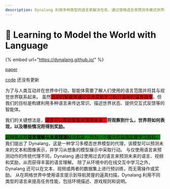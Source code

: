 ```yaml
---
description: Dynalang 利用多种类型的语言来解决任务，通过使用语言来预测多模式世界模型中的未来。
---
```


# 🍞 Learning to Model the World with Language

{% embed url="https://dynalang.github.io/" %}

[paper](https://arxiv.org/abs/2308.01399)

[code](https://github.com/jlin816/dynalang) 还没有更新

为了与人类互动并在世界中行动，智能体需要了解人们使用的语言范围并将其与视觉世界联系起来。 虽然<mark style="background-color:red;">当前的智能体通过任务奖励学习执行简单的语言指令</mark>，但我们的目标是构建利用多种语言来传达常识、描述世界状态、提供交互式反馈等的智能体。&#x20;

我们的关键想法是，<mark style="background-color:red;">语言可以帮助智能体预测未来：</mark>**将观察到什么，世界将如何表现，以及哪些情况将得到奖励。**&#x20;

<mark style="background-color:green;">这种观点将</mark><mark style="background-color:green;">**语言理解与未来预测**</mark><mark style="background-color:green;">结合起来，作为一个强大的自我监督学习目标。</mark> 我们提出了 Dynalang，这是一种学习多模态世界模型的代理，该模型可以预测未来的文本和图像表示，并学习从想象的模型展示中采取行动。 与仅使用语言来预测动作的传统代理不同，Dynalang 通过使用过去的语言来预测未来的语言、视频和奖励，从而获得丰富的语言理解。 除了从环境中的在线交互中学习之外，Dynalang 还可以在文本、视频或两者的数据集上进行预训练，而无需操作或奖励。 从在网格世界中使用语言提示到导航房屋的逼真扫描，Dynalang 利用不同类型的语言来提高任务性能，包括环境描述、游戏规则和说明。
